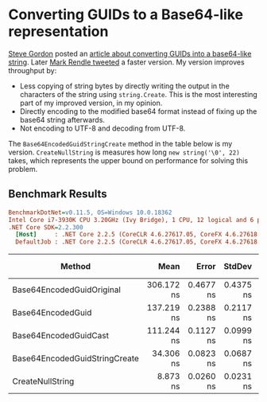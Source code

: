 # Converting GUIDs to a Base64-like representation

[Steve Gordon][SteveGordon] posted an
[article about converting GUIDs into a base64-like string][OriginalBlogPost]. Later
[Mark Rendle tweeted][MarkRendleTweet] a faster version. My version improves throughput by:

* Less copying of string bytes by directly writing the output in the characters of the string
  using `string.Create`. This is the most interesting part of my improved version, in my opinion.
* Directly encoding to the modified base64 format instead of fixing up the base64 string afterwards.
* Not encoding to UTF-8 and decoding from UTF-8.

The `Base64EncodedGuidStringCreate` method in the table below is my version. `CreateNullString`
is measures how long `new string('\0', 22)` takes, which represents the upper bound on performance
for solving this problem.

## Benchmark Results

``` ini
BenchmarkDotNet=v0.11.5, OS=Windows 10.0.18362
Intel Core i7-3930K CPU 3.20GHz (Ivy Bridge), 1 CPU, 12 logical and 6 physical cores
.NET Core SDK=2.2.300
  [Host]     : .NET Core 2.2.5 (CoreCLR 4.6.27617.05, CoreFX 4.6.27618.01), 64bit RyuJIT
  DefaultJob : .NET Core 2.2.5 (CoreCLR 4.6.27617.05, CoreFX 4.6.27618.01), 64bit RyuJIT
```

|                        Method |       Mean |     Error |    StdDev | Ratio |  Gen 0 | Gen 1 | Gen 2 | Allocated |
|------------------------------ |-----------:|----------:|----------:|------:|-------:|------:|------:|----------:|
|     Base64EncodedGuidOriginal | 306.172 ns | 0.4677 ns | 0.4375 ns |  1.00 | 0.0429 |     - |     - |     272 B |
|             Base64EncodedGuid | 137.219 ns | 0.2388 ns | 0.2117 ns |  0.45 | 0.0112 |     - |     - |      72 B |
|         Base64EncodedGuidCast | 111.244 ns | 0.1127 ns | 0.0999 ns |  0.36 | 0.0113 |     - |     - |      72 B |
| Base64EncodedGuidStringCreate |  34.306 ns | 0.0823 ns | 0.0687 ns |  0.11 | 0.0114 |     - |     - |      72 B |
|              CreateNullString |   8.873 ns | 0.0260 ns | 0.0231 ns |  0.03 | 0.0114 |     - |     - |      72 B |

[SteveGordon]: https://twitter.com/stevejgordon
[OriginalBlogPost]: https://www.stevejgordon.co.uk/using-high-performance-dotnetcore-csharp-techniques-to-base64-encode-a-guid
[MarkRendleTweet]: https://twitter.com/markrendle/status/1141695153574486019
